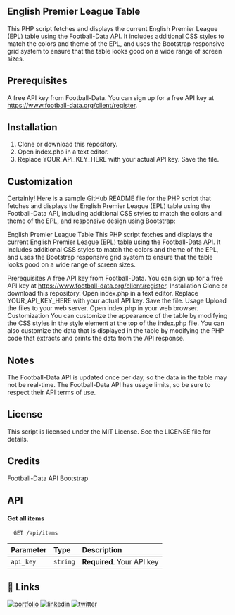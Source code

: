 ## English Premier League Table


 This PHP script fetches and displays the current English Premier League (EPL) table using the Football-Data API. It includes additional CSS styles to match the colors and theme of the EPL, and uses the Bootstrap responsive grid system to ensure that the table looks good on a wide range of screen sizes.
## Prerequisites
A free API key from Football-Data. You can sign up for a free API key at https://www.football-data.org/client/register.

## Installation
1. Clone or download this repository.
2. Open index.php in a text editor.
3. Replace YOUR_API_KEY_HERE with your actual API key.
   Save the file.


## Customization
Certainly! Here is a sample GitHub README file for the PHP script that fetches and displays the English Premier League (EPL) table using the Football-Data API, including additional CSS styles to match the colors and theme of the EPL, and responsive design using Bootstrap:

English Premier League Table
This PHP script fetches and displays the current English Premier League (EPL) table using the Football-Data API. It includes additional CSS styles to match the colors and theme of the EPL, and uses the Bootstrap responsive grid system to ensure that the table looks good on a wide range of screen sizes.

Prerequisites
A free API key from Football-Data. You can sign up for a free API key at https://www.football-data.org/client/register.
Installation
Clone or download this repository.
Open index.php in a text editor.
Replace YOUR_API_KEY_HERE with your actual API key.
Save the file.
Usage
Upload the files to your web server.
Open index.php in your web browser.
Customization
You can customize the appearance of the table by modifying the CSS styles in the style element at the top of the index.php file. You can also customize the data that is displayed in the table by modifying the PHP code that extracts and prints the data from the API response.


## Notes
The Football-Data API is updated once per day, so the data in the table may not be real-time.
The Football-Data API has usage limits, so be sure to respect their API terms of use.

## License
This script is licensed under the MIT License. See the LICENSE file for details.

## Credits
Football-Data API
Bootstrap
## API

#### Get all items

```http
  GET /api/items
```

| Parameter | Type     | Description                |
| :-------- | :------- | :------------------------- |
| `api_key` | `string` | **Required**. Your API key |




## 🔗 Links
[![portfolio](https://img.shields.io/badge/my_portfolio-000?style=for-the-badge&logo=ko-fi&logoColor=white)](https://codewithkim.com/)
[![linkedin](https://img.shields.io/badge/linkedin-0A66C2?style=for-the-badge&logo=linkedin&logoColor=white)](https://www.linkedin.com/in/kimutai-joel)
[![twitter](https://img.shields.io/badge/twitter-1DA1F2?style=for-the-badge&logo=twitter&logoColor=white)](https://twitter.com/codewithkim)

